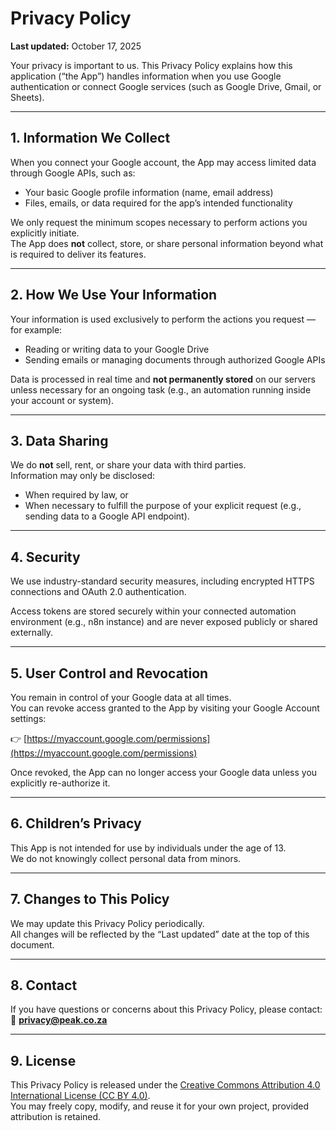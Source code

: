 # Privacy Policy

**Last updated:** October 17, 2025

Your privacy is important to us. This Privacy Policy explains how this application (“the App”) handles information when you use Google authentication or connect Google services (such as Google Drive, Gmail, or Sheets).

---

## 1. Information We Collect

When you connect your Google account, the App may access limited data through Google APIs, such as:

- Your basic Google profile information (name, email address)
- Files, emails, or data required for the app’s intended functionality

We only request the minimum scopes necessary to perform actions you explicitly initiate.  
The App does **not** collect, store, or share personal information beyond what is required to deliver its features.

---

## 2. How We Use Your Information

Your information is used exclusively to perform the actions you request — for example:

- Reading or writing data to your Google Drive  
- Sending emails or managing documents through authorized Google APIs  

Data is processed in real time and **not permanently stored** on our servers unless necessary for an ongoing task (e.g., an automation running inside your account or system).

---

## 3. Data Sharing

We do **not** sell, rent, or share your data with third parties.  
Information may only be disclosed:

- When required by law, or  
- When necessary to fulfill the purpose of your explicit request (e.g., sending data to a Google API endpoint).

---

## 4. Security

We use industry-standard security measures, including encrypted HTTPS connections and OAuth 2.0 authentication.  

Access tokens are stored securely within your connected automation environment (e.g., n8n instance) and are never exposed publicly or shared externally.

---

## 5. User Control and Revocation

You remain in control of your Google data at all times.  
You can revoke access granted to the App by visiting your Google Account settings:

👉 [https://myaccount.google.com/permissions](https://myaccount.google.com/permissions)

Once revoked, the App can no longer access your Google data unless you explicitly re-authorize it.

---

## 6. Children’s Privacy

This App is not intended for use by individuals under the age of 13.  
We do not knowingly collect personal data from minors.

---

## 7. Changes to This Policy

We may update this Privacy Policy periodically.  
All changes will be reflected by the “Last updated” date at the top of this document.

---

## 8. Contact

If you have questions or concerns about this Privacy Policy, please contact:  
📧 **privacy@peak.co.za**

---

## 9. License

This Privacy Policy is released under the [Creative Commons Attribution 4.0 International License (CC BY 4.0)](https://creativecommons.org/licenses/by/4.0/).  
You may freely copy, modify, and reuse it for your own project, provided attribution is retained.
